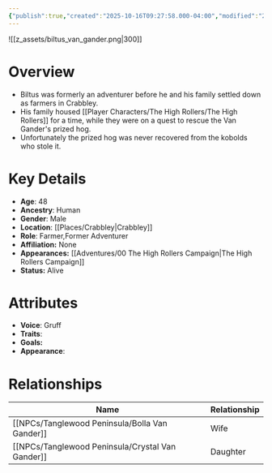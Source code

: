 ```yaml
---
{"publish":true,"created":"2025-10-16T09:27:58.000-04:00","modified":"2025-10-16T14:02:50.347-04:00","published":"2025-10-16T14:02:50.347-04:00","cssclasses":"","Age":"48","Ancestry":"Human","Gender":"Male","Location":["[[Crabbley]]"],"Role":["Farmer","Former Adventurer"],"Affiliation":["None"],"Appearances":["[[00 The High Rollers Campaign|The High Rollers Campaign]]"],"Status":"Alive"}
---
```


![[z_assets/biltus_van_gander.png|300]]

# Overview
- Biltus was formerly an adventurer before he and his family settled down as farmers in Crabbley.
- His family housed [[Player Characters/The High Rollers/The High Rollers]] for a time, while they were on a quest to rescue the Van Gander's prized hog. 
- Unfortunately the prized hog was never recovered from the kobolds who stole it.

# Key Details
- **Age**: 48
- **Ancestry**: Human
- **Gender**: Male
- **Location**: [[Places/Crabbley\|Crabbley]]
- **Role**: Farmer,Former Adventurer
- **Affiliation:** None
- **Appearances:** [[Adventures/00 The High Rollers Campaign\|The High Rollers Campaign]]
- **Status:** Alive

# Attributes
- **Voice**: Gruff
- **Traits**: 
- **Goals:** 
- **Appearance**: 

# Relationships

| Name                   | Relationship |
| ---------------------- | ------------ |
| [[NPCs/Tanglewood Peninsula/Bolla Van Gander]]   | Wife         |
| [[NPCs/Tanglewood Peninsula/Crystal Van Gander]] | Daughter     |
